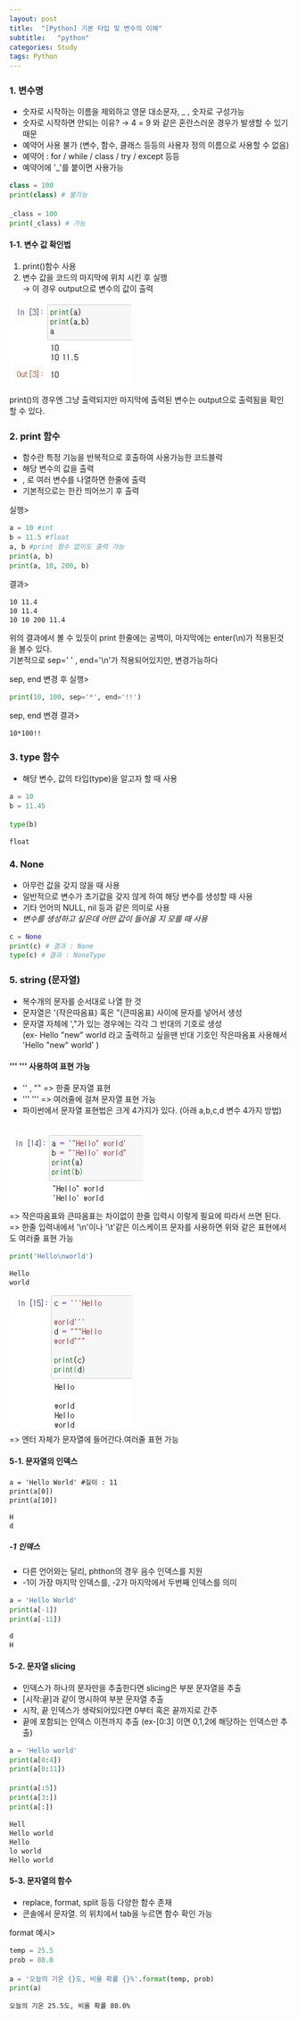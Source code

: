 ```yaml
---
layout: post
title:  "[Python] 기본 타입 및 변수의 이해"
subtitle:   "python"
categories: Study
tags: Python
---
```


### 1. 변수명
- 숫자로 시작하는 이름을 제외하고 영문 대소문자, _ , 숫자로 구성가능
- 숫자로 시작하면 안되는 이유? → 4 = 9 와 같은 혼란스러운 경우가 발생할 수 있기 때문
- 예약어 사용 불가 (변수, 함수, 클래스 등등의 사용자 정의 이름으로 사용할 수 없음)
- 예약어 : for / while / class / try / except 등등
- 예약어에 '_'를 붙이면 사용가능

```python
class = 100
print(class) # 불가능

_class = 100
print(_class) # 가능
```

#### 1-1. 변수 값 확인법
1.  print()함수 사용
2.  변수 값을 코드의 마지막에 위치 시킨 후 실행<br>
   → 이 경우 output으로 변수의 값이 출력 
   
![Alt text](/assets/img/Study/python/variable.JPG)

print()의 경우엔 그냥 출력되지만 마지막에 출력된 변수는 output으로 출력됨을 확인할 수 있다.



### 2. print 함수
- 함수란 특정 기능을 반복적으로 호출하여 사용가능한 코드블럭
- 해당 변수의 값을 출력
- , 로 여러 변수를 나열하면 한줄에 출력
- 기본적으로는 한칸 띄어쓰기 후 출력

실행>
```python
a = 10 #int
b = 11.5 #float
a, b #print 함수 없이도 출력 가능
print(a, b) 
print(a, 10, 200, b) 
```
결과>
```
10 11.4
10 11.4
10 10 200 11.4
```

위의 결과에서 볼 수 있듯이 print 한줄에는 공백이, 마지막에는 enter(\n)가 적용된것을 볼수 있다.</br>
기본적으로 sep=' ' , end='\n'가 적용되어있지만, 변경가능하다

sep, end 변경 후 실행>
```python
print(10, 100, sep='*', end='!!')
```
sep, end 변경 결과>
```
10*100!!
```


### 3. type 함수
- 해당 변수, 값의 타입(type)을 알고자 할 때 사용
```python
a = 10
b = 11.45

type(b)
```
```
float
```

### 4. None
- 아무런 값을 갖지 않을 때 사용
- 일반적으로 변수가 초기값을 갖지 않게 하여 해당 변수를 생성할 때 사용
- 기타 언어의 NULL, nil 등과 같은 의미로 사용
- *변수를 생성하고 싶은데 어떤 값이 들어올 지 모를 때 사용*

```python
c = None 
print(c) # 결과 : None
type(c) # 결과 : NoneType
```

### 5. string (문자열)
- 복수개의 문자를 순서대로 나열 한 것
- 문자열은 '(작은따옴표) 혹은 "(큰따옴표) 사이에 문자를 넣어서 생성
- 문자열 자체에 ',"가 있는 경우에는 각각 그 반대의 기호로 생성 <br>(ex- Hello "new" world 라고 출력하고 싶을땐 반대 기호인 작은따옴표 사용해서 'Hello "new" world' )

#### ''' ''' 사용하여 표현 가능
- '' , "" => 한줄 문자열 표현
- ''' ''' => 여러줄에 걸쳐 문자열 표현 가능
- 파이썬에서 문자열 표현법은 크게 4가지가 있다. (아래 a,b,c,d 변수 4가지 방법)<br><br>

![Alt text](/assets/img/Study/python/string1.JPG)
<br>=> 작은따옴표와 큰따옴표는 차이없이 한줄 입력시 이렇게 필요에 따라서 쓰면 된다.<br>
=> 한줄 입력내에서 '\n'이나 '\t'같은 이스케이프 문자를 사용하면 위와 같은 표현에서도 여러줄 표현 가능<br>
 ```python
 print('Hello\nworld')
 ```
 ```
 Hello
 world
 ```

![Alt text](/assets/img/Study/python/string2.JPG)
<br>=> 엔터 자체가 문자열에 들어간다.여러줄 표현 가능<br>


#### 5-1. 문자열의 인덱스
```phyton
a = 'Hello World' #길이 : 11
print(a[0])
print(a[10])
```

```
H
d
```

##### -1 인덱스
- 다른 언어와는 달리, phthon의 경우 음수 인덱스를 지원
- -1이 가장 마지막 인덱스를, -2가 마지막에서 두번째 인덱스를 의미
```python
a = 'Hello World'
print(a[-1])
print(a[-11])
```
```
d
H
```

#### 5-2. 문자열 slicing
- 인덱스가 하나의 문자만을 추출한다면 slicing은 부분 문자열을 추출
- [시작:끝]과 같이 명시하여 부분 문자열 추출
- 시작, 끝 인덱스가 생략되어있다면 0부터 혹은 끝까지로 간주
- 끝에 포함되는 인덱스 이전까지 추출 (ex-[0:3] 이면 0,1,2에 해당하는 인덱스만 추출)

```python
a = 'Hello world'
print(a[0:4])
print(a[0:11])

print(a[:5])
print(a[3:])
print(a[:])
```
```
Hell
Hello world
Hello
lo world
Hello world
```

#### 5-3. 문자열의 함수
- replace, format, split 등등 다양한 함수 존재
- 콘솔에서 문자열. 의 위치에서 tab을 누르면 함수 확인 가능

format 예시>
```python
temp = 25.5
prob = 80.0

a = '오늘의 기온 {}도, 비올 확률 {}%'.format(temp, prob)
print(a)
```
```
오늘의 기온 25.5도, 비올 확률 80.0%
```
